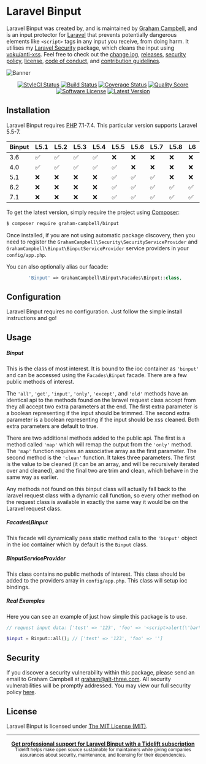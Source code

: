 Laravel Binput
==============

Laravel Binput was created by, and is maintained by [Graham Campbell](https://github.com/GrahamCampbell), and is an input protector for [Laravel](http://laravel.com) that prevents potentially dangerous elements like `<script>` tags in any input you receive, from doing harm. It utilises my [Laravel Security](https://github.com/GrahamCampbell/Laravel-Security) package, which cleans the input using [voku/anti-xss](https://github.com/voku/anti-xss). Feel free to check out the [change log](CHANGELOG.md), [releases](https://github.com/GrahamCampbell/Laravel-Binput/releases), [security policy](https://github.com/GrahamCampbell/Laravel-Binput/security/policy), [license](LICENSE), [code of conduct](.github/CODE_OF_CONDUCT.md), and [contribution guidelines](.github/CONTRIBUTING.md).

![Banner](https://user-images.githubusercontent.com/2829600/71477342-6000a000-27e1-11ea-93d0-1ee413a31ab1.png)

<p align="center">
<a href="https://github.styleci.io/repos/12090308"><img src="https://github.styleci.io/repos/12090308/shield" alt="StyleCI Status"></img></a>
<a href="https://github.com/GrahamCampbell/Laravel-Binput/actions?query=workflow%3ATests"><img src="https://img.shields.io/github/workflow/status/GrahamCampbell/Laravel-Binput/Tests?style=flat-square" alt="Build Status"></img></a>
<a href="https://scrutinizer-ci.com/g/GrahamCampbell/Laravel-Binput/code-structure"><img src="https://img.shields.io/scrutinizer/coverage/g/GrahamCampbell/Laravel-Binput?style=flat-square" alt="Coverage Status"></img></a>
<a href="https://scrutinizer-ci.com/g/GrahamCampbell/Laravel-Binput"><img src="https://img.shields.io/scrutinizer/g/GrahamCampbell/Laravel-Binput?style=flat-square" alt="Quality Score"></img></a>
<a href="LICENSE"><img src="https://img.shields.io/badge/license-MIT-brightgreen?style=flat-square" alt="Software License"></img></a>
<a href="https://github.com/GrahamCampbell/Laravel-Binput/releases"><img src="https://img.shields.io/github/release/GrahamCampbell/Laravel-Binput?style=flat-square" alt="Latest Version"></img></a>
</p>


## Installation

Laravel Binput requires [PHP](https://php.net) 7.1-7.4. This particular version supports Laravel 5.5-7.

| Binput | L5.1               | L5.2               | L5.3               | L5.4               | L5.5               | L5.6               | L5.7               | L5.8               | L6                 | L7                 |
|--------|--------------------|--------------------|--------------------|--------------------|--------------------|--------------------|--------------------|--------------------|--------------------|--------------------|
| 3.6    | :white_check_mark: | :white_check_mark: | :white_check_mark: | :white_check_mark: | :x:                | :x:                | :x:                | :x:                | :x:                | :x:                |
| 4.0    | :white_check_mark: | :white_check_mark: | :white_check_mark: | :white_check_mark: | :white_check_mark: | :x:                | :x:                | :x:                | :x:                | :x:                |
| 5.1    | :x:                | :x:                | :x:                | :x:                | :white_check_mark: | :white_check_mark: | :white_check_mark: | :x:                | :x:                | :x:                |
| 6.2    | :x:                | :x:                | :x:                | :x:                | :white_check_mark: | :white_check_mark: | :white_check_mark: | :white_check_mark: | :white_check_mark: | :x:                |
| 7.1    | :x:                | :x:                | :x:                | :x:                | :white_check_mark: | :white_check_mark: | :white_check_mark: | :white_check_mark: | :white_check_mark: | :white_check_mark: |

To get the latest version, simply require the project using [Composer](https://getcomposer.org):

```bash
$ composer require graham-campbell/binput
```

Once installed, if you are not using automatic package discovery, then you need to register the `GrahamCampbell\Security\SecurityServiceProvider` and `GrahamCampbell\Binput\BinputServiceProvider` service providers in your `config/app.php`.

You can also optionally alias our facade:

```php
        'Binput' => GrahamCampbell\Binput\Facades\Binput::class,
```


## Configuration

Laravel Binput requires no configuration. Just follow the simple install instructions and go!


## Usage

##### Binput

This is the class of most interest. It is bound to the ioc container as `'binput'` and can be accessed using the `Facades\Binput` facade. There are a few public methods of interest.

The `'all'`, `'get'`, `'input'`, `'only'`, `'except'`, and `'old'` methods have an identical api to the methods found on the laravel request class accept from they all accept two extra parameters at the end. The first extra parameter is a boolean representing if the input should be trimmed. The second extra parameter is a boolean representing if the input should be xss cleaned. Both extra parameters are default to true.

There are two additional methods added to the public api. The first is a method called `'map'` which will remap the output from the `'only'` method. The `'map'` function requires an associative array as the first parameter. The second method is the `'clean'` function. It takes three parameters. The first is the value to be cleaned (it can be an array, and will be recursively iterated over and cleaned), and the final two are trim and clean, which behave in the same way as earlier.

Any methods not found on this binput class will actually fall back to the laravel request class with a dynamic call function, so every other method on the request class is available in exactly the same way it would be on the Laravel request class.

##### Facades\Binput

This facade will dynamically pass static method calls to the `'binput'` object in the ioc container which by default is the `Binput` class.

##### BinputServiceProvider

This class contains no public methods of interest. This class should be added to the providers array in `config/app.php`. This class will setup ioc bindings.


##### Real Examples

Here you can see an example of just how simple this package is to use.

```php
// request input data: ['test' => '123', 'foo' => '<script>alert(\'bar\');</script>    ']

$input = Binput::all(); // ['test' => '123', 'foo' => '']
```


## Security

If you discover a security vulnerability within this package, please send an email to Graham Campbell at graham@alt-three.com. All security vulnerabilities will be promptly addressed. You may view our full security policy [here](https://github.com/GrahamCampbell/Laravel-Binput/security/policy).


## License

Laravel Binput is licensed under [The MIT License (MIT)](LICENSE).


---

<div align="center">
	<b>
		<a href="https://tidelift.com/subscription/pkg/packagist-graham-campbell-binput?utm_source=packagist-graham-campbell-binput&utm_medium=referral&utm_campaign=readme">Get professional support for Laravel Binput with a Tidelift subscription</a>
	</b>
	<br>
	<sub>
		Tidelift helps make open source sustainable for maintainers while giving companies<br>assurances about security, maintenance, and licensing for their dependencies.
	</sub>
</div>
